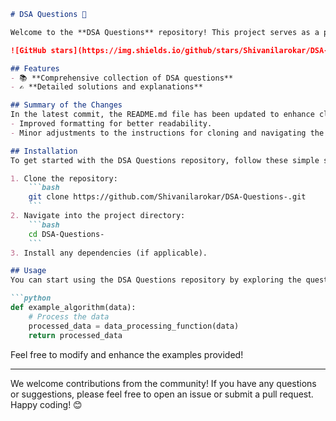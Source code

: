 ```markdown
# DSA Questions 🚀

Welcome to the **DSA Questions** repository! This project serves as a platform for developers and learners to practice and enhance their skills in Data Structures and Algorithms (DSA). This repository is designed to help you improve your understanding of various data structures and algorithms through a collection of questions and solutions.

![GitHub stars](https://img.shields.io/github/stars/Shivanilarokar/DSA-Questions-?style=social) ![Forks](https://img.shields.io/github/forks/Shivanilarokar/DSA-Questions-?style=social)

## Features
- 📚 **Comprehensive collection of DSA questions**
- ✍️ **Detailed solutions and explanations**

## Summary of the Changes
In the latest commit, the README.md file has been updated to enhance clarity and usability. Key changes include:
- Improved formatting for better readability.
- Minor adjustments to the instructions for cloning and navigating the project directory.

## Installation
To get started with the DSA Questions repository, follow these simple steps:

1. Clone the repository:
    ```bash
    git clone https://github.com/Shivanilarokar/DSA-Questions-.git
    ```
2. Navigate into the project directory:
    ```bash
    cd DSA-Questions-
    ```
3. Install any dependencies (if applicable).

## Usage
You can start using the DSA Questions repository by exploring the questions and their corresponding solutions. Here's an example of an algorithm you might find:

```python
def example_algorithm(data):
    # Process the data
    processed_data = data_processing_function(data)
    return processed_data
```

Feel free to modify and enhance the examples provided!

---

We welcome contributions from the community! If you have any questions or suggestions, please feel free to open an issue or submit a pull request. Happy coding! 😊
```